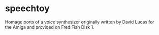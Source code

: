 # speechtoy
Homage ports of a voice synthesizer originally written by David Lucas for the Amiga and provided on Fred Fish Disk 1.
